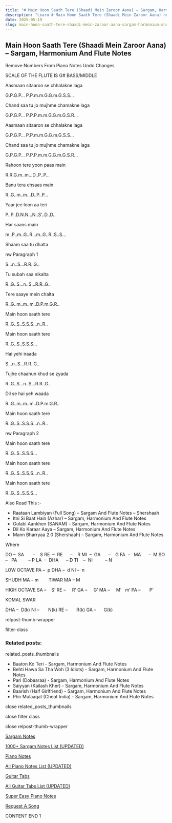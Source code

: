 ```yaml
---
title: "# Main Hoon Saath Tere (Shaadi Mein Zaroor Aana) – Sargam, Harmonium And Flute Notes"
description: "Learn # Main Hoon Saath Tere (Shaadi Mein Zaroor Aana) notes, sargam, harmonium notations and flute notes. Easy step-by-step tutorial for beginners."
date: 2025-05-19
slug: main-hoon-saath-tere-shaadi-mein-zaroor-aana-sargam-harmonium-and-flute-notes
---
```


## Main Hoon Saath Tere (Shaadi Mein Zaroor Aana) – Sargam, Harmonium And Flute Notes

Remove Numbers From Piano Notes
Undo Changes

SCALE OF THE FLUTE IS G# BASS/MIDDLE

Aasmaan sitaaron se chhalakne laga

G.P.G.P… P.P.m.m.G.G.m.G.S.S…

Chand saa tu jo mujhme chamakne laga

G.P.G.P… P.P.P.m.m.G.G.m.G.S.R…

Aasmaan sitaaron se chhalakne laga

G.P.G.P… P.P.m.m.G.G.m.G.S.S…

Chand saa tu jo mujhme chamakne laga

G.P.G.P… P.P.P.m.m.G.G.m.G.S.R…

Rahoon tere yoon paas main

R.R.G.m..m…D..P..P…

Banu tera ehsaas main

R..G..m..m…D..P..P…

Yaar jee loon aa teri

P..P..D.N.N…N..S’..D..D..

Har saans main

m..P..m..G..R…m..G..R..S..S…

Shaam saa tu dhalta

nw Paragraph 1

S…n..S…R.R..G..

Tu subah saa nikalta

R..G..S…n..S…R.R..G..

Tere saaye mein chalta

R..G..m..m..m..D.P.m.G.R..

Main hoon saath tere

R..G..S..S.S.S…n..R..

Main hoon saath tere

R..G..S..S.S.S…

Hai yehi iraada

S…n..S…R.R..G..

Tujhe chaahun khud se zyada

R..G..S…n..S…R.R..G..

Dil se hai yeh waada

R..G..m..m..m..D.P.m.G.R..

Main hoon saath tere

R..G..S..S.S.S…n..R..

nw Paragraph 2

Main hoon saath tere

R..G..S..S.S.S…

Main hoon saath tere

R..G..S..S.S.S…n..R..

Main hoon saath tere

R..G..S..S.S.S…

Also Read This :-

* Raataan Lambiyan (Full Song) – Sargam And Flute Notes – Shershaah
* Itni Si Baat Hain (Azhar) – Sargam, Harmonium And Flute Notes
* Gulabi Aankhen (SANAM) – Sargam, Harmonium And Flute Notes
* Dil Ko Karaar Aaya – Sargam, Harmonium And Flute Notes
* Mann Bharryaa 2.0 (Shershaah) – Sargam, Harmonium And Flute Notes

Where

DO –  SA       –    S
RE  –  RE      –    R
MI  –  GA      –    G
FA  –   MA      –  M
SO  –   PA         – P
LA  –  DHA      – D
TI    –  NI          – N

LOW OCTAVE
PA –  p
DHA –  d
NI –  n

SHUDH MA – m        TIWAR MA – M

HIGH OCTAVE
SA –    S’
RE –     R’
GA –     G’
MA –     M’   m’
PA –       P’

KOMAL SWAR

DHA –  D(k)
NI –       N(k)
RE –       R(k)
GA –      G(k)

relpost-thumb-wrapper

filter-class

### Related posts:

related_posts_thumbnails

* Baaton Ko Teri - Sargam, Harmonium And Flute Notes
* Behti Hawa Sa Tha Woh (3 Idiots) - Sargam, Harmonium And Flute Notes
* Pari (Dobaaraa) - Sargam, Harmonium And Flute Notes
* Saiyyan (Kailash Kher) - Sargam, Harmonium And Flute Notes
* Baarish (Half Girlfriend) - Sargam, Harmonium And Flute Notes
* Phir Mulaaqat (Cheat India) - Sargam, Harmonium And Flute Notes

close related_posts_thumbnails

close filter class

close relpost-thumb-wrapper

[Sargam Notes](/sargam-notes.html)

[1000+ Sargam Notes List (UPDATED)](/all-songs-list-sargam-notes.html)

[Piano Notes](/piano-notes.html)

[All Piano Notes List (UPDATED)](/all-songs-list-piano-notes.html)

[Guitar Tabs](/guitar-tabs.html)

[All Guitar Tabs List (UPDATED)](/all-songs-list-guitar-tabs.html)

[Super Easy Piano Notes](https://studywall.in/)

[Request A Song](/request-a-song.html)

CONTENT END 1

